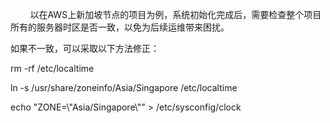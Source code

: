 <!--
author: vaster
date: 2015-09-09 23:22:24
title: 【Linux基础】系统时区修改
tags: Linux,时区
category: Linux,Linux基础
status: publish
summary:         以在AWS上新加坡节点的项目为例，系统初始化完成后，需要检查整个项目所有的服务器时区是否一致，以免为后续运维带来困扰。如果不一致，可以采取以下方法修正：rm -rf /etc/localtimeln -s /usr/share/zoneinfo/Asia/Sing
-->

<p align="left">        以在AWS上新加坡节点的项目为例，系统初始化完成后，需要检查整个项目所有的服务器时区是否一致，以免为后续运维带来困扰。</p>
<p align="left">如果不一致，可以采取以下方法修正：</p>
<p align="left"><span lang="EN-US">rm -rf /etc/localtime</span></p>
<p align="left"><span lang="EN-US">ln -s /usr/share/zoneinfo/Asia/Singapore /etc/localtime</span></p>
<p align="left"><span lang="EN-US">echo "ZONE=\"Asia/Singapore\"" &gt; /etc/sysconfig/clock </span></p>